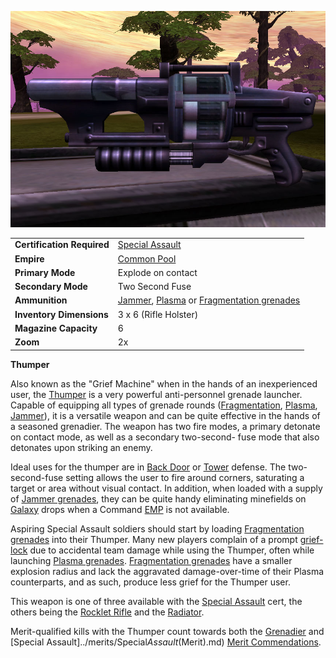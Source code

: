 ![](../images/Thumper.jpg "Thumper.jpg")

|                            |                                                                                                                |
| -------------------------- | -------------------------------------------------------------------------------------------------------------- |
| **Certification Required** | [Special Assault](../certifications/Special_Assault.md)                                                        |
| **Empire**                 | [Common Pool](../terminology/Common_Pool.md)                                                                   |
| **Primary Mode**           | Explode on contact                                                                                             |
| **Secondary Mode**         | Two Second Fuse                                                                                                |
| **Ammunition**             | [Jammer](Jammer_Grenade.md), [Plasma](Plasma_grenade.md) or [Fragmentation grenades](Fragmentation_grenade.md) |
| **Inventory Dimensions**   | 3 x 6 (Rifle Holster)                                                                                          |
| **Magazine Capacity**      | 6                                                                                                              |
| **Zoom**                   | 2x                                                                                                             |

**Thumper**

Also known as the "Grief Machine" when in the hands of an inexperienced user,
the [Thumper](Thumper.md) is a very powerful anti-personnel grenade launcher.
Capable of equipping all types of grenade rounds
([Fragmentation](Fragmentation_grenade.md), [Plasma](Plasma_grenade.md),
[Jammer](Jammer_Grenade.md)), it is a versatile weapon and can be quite
effective in the hands of a seasoned grenadier. The weapon has two fire modes, a
primary detonate on contact mode, as well as a secondary two-second- fuse mode
that also detonates upon striking an enemy.

Ideal uses for the thumper are in [Back Door](../locations/Back_Door.md) or
[Tower](../locations/Towers.md) defense. The two-second-fuse setting allows the
user to fire around corners, saturating a target or area without visual contact.
In addition, when loaded with a supply of [Jammer grenades](Jammer_Grenade.md),
they can be quite handy eliminating minefields on
[Galaxy](../vehicles/Galaxy.md) drops when a Command [EMP](../terminology/EMP.md)
is not available.

Aspiring Special Assault soldiers should start by loading
[Fragmentation grenades](Fragmentation_grenade.md) into their Thumper. Many new
players complain of a prompt [grief-lock](../terminology/Grief_points.md) due to
accidental team damage while using the Thumper, often while launching
[Plasma grenades](Plasma_grenade.md).
[Fragmentation grenades](Fragmentation_grenade.md) have a smaller explosion
radius and lack the aggravated damage-over-time of their Plasma counterparts,
and as such, produce less grief for the Thumper user.

This weapon is one of three available with the
[Special Assault](../certifications/Special_Assault.md) cert, the others being
the [Rocklet Rifle](Rocklet_Rifle.md) and the [Radiator](Radiator.md).

Merit-qualified kills with the Thumper count towards both the
[Grenadier](../merits/Grenadier.md) and [Special
Assault]../merits/Special*Assault*(Merit).md)
[Merit Commendations](../merits/index.md).
